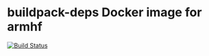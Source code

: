 # buildpack-deps Docker image for armhf

[![Build Status](https://armdrone.strahlungsfrei.de/api/badges/armhf-docker-library/buildpack-deps/status.svg)](https://armdrone.strahlungsfrei.de/armhf-docker-library/buildpack-deps)
